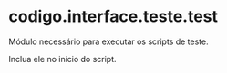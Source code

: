 <a id="module-codigo.interface.teste.test"></a>

<a id="codigo-interface-teste-test"></a>

# codigo.interface.teste.test

Módulo necessário para executar os scripts de teste.

Inclua ele no início do script.
